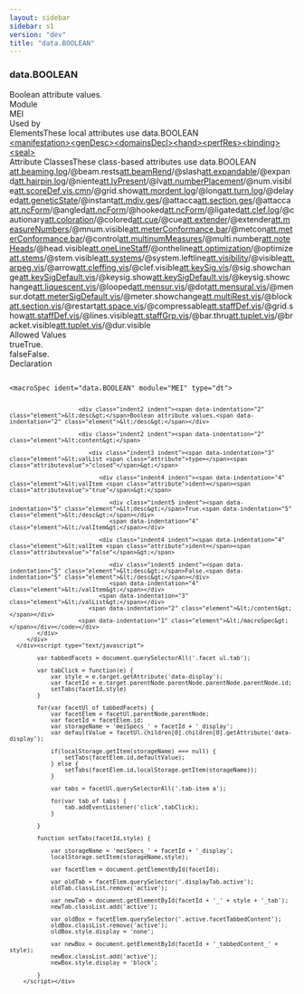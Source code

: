 ```yaml
---
layout: sidebar
sidebar: s1
version: "dev"
title: "data.BOOLEAN"
---
```

<div class="specPage">
   <div class="datatypeSpec">
      <h3 id="data.BOOLEAN">data.BOOLEAN</h3>
      <div class="specs">
         <div class="desc">Boolean attribute values.</div>
         <div class="facet module">
            <div class="label">Module</div>
            <div class="statement text">MEI</div>
         </div>
         <div class="facet usedBy" id="usedBy">
            <div class="label">Used by</div>
            <div class="statement list">
               <div class="classBox dtBox" title="Elements">
                  <div class="classHeading"><label class="classLabel">Elements</label><span class="classDesc">These local attributes use data.BOOLEAN</span></div>
                  <div class="classContent"><span class="ident element" data-ident="manifestation" data-module="MEI.frbr" title="A bibliographic description of a physical embodiment of an expression of a work."><a class="classLink" href="{{ site.baseurl }}/{{ page.version }}/elements/manifestation.html">&lt;manifestation&gt;</a></span><span class="ident element" data-ident="genDesc" data-module="MEI.genetic" title="(genetic description) - Bundles information about the textual development of a work."><a class="classLink" href="{{ site.baseurl }}/{{ page.version }}/elements/gendesc.html">&lt;genDesc&gt;</a></span><span class="ident element" data-ident="domainsDecl" data-module="MEI.header" title="(domains declaration) – Indicates which domains are included in the encoding."><a class="classLink" href="{{ site.baseurl }}/{{ page.version }}/elements/domainsdecl.html">&lt;domainsDecl&gt;</a></span><span class="ident element" data-ident="hand" data-module="MEI.header" title="Defines a distinct scribe or handwriting style."><a class="classLink" href="{{ site.baseurl }}/{{ page.version }}/elements/hand.html">&lt;hand&gt;</a></span><span class="ident element" data-ident="perfRes" data-module="MEI.header" title="(performance resource) – Name of an instrument on which a performer plays, a performer's voice range, or a standard performing ensemble designation."><a class="classLink" href="{{ site.baseurl }}/{{ page.version }}/elements/perfres.html">&lt;perfRes&gt;</a></span><span class="ident element" data-ident="binding" data-module="MEI.msDesc" title="(binding) – Contains a description of one binding, i.e. type of covering, boards, etc. applied to an item."><a class="classLink" href="{{ site.baseurl }}/{{ page.version }}/elements/binding.html">&lt;binding&gt;</a></span><span class="ident element" data-ident="seal" data-module="MEI.msDesc" title="A single seal or similar attachment."><a class="classLink" href="{{ site.baseurl }}/{{ page.version }}/elements/seal.html">&lt;seal&gt;</a></span></div>
               </div>
               <div class="classBox dtBox" title="Attribute Classes">
                  <div class="classHeading"><label class="classLabel">Attribute Classes</label><span class="classDesc">These class-based attributes use data.BOOLEAN</span></div>
                  <div class="classContent"><span class="ident attclass" data-ident="att.beaming.log" data-module="MEI.cmn"><a class="classLink" title="Used by layerDef, staffDef, and scoreDef to provide default values for attributes in the logical domain related to beaming." href="{{ site.baseurl }}/{{ page.version }}/attribute-classes/att.beaming.log.html">att.beaming.log</a>/<span title="Indicates whether automatically-drawn beams should include rests shorter than a quarter note duration.">@beam.rests</span></span><span class="ident attclass" data-ident="att.beamRend" data-module="MEI.cmn"><a class="classLink" title="Attributes that record the visual rendition of beams." href="{{ site.baseurl }}/{{ page.version }}/attribute-classes/att.beamrend.html">att.beamRend</a>/<span title="Indicates presence of slash through the beam.">@slash</span></span><span class="ident attclass" data-ident="att.expandable" data-module="MEI.cmn"><a class="classLink" title="Attributes that indicate whether to render a repeat symbol or the source material to which it refers." href="{{ site.baseurl }}/{{ page.version }}/attribute-classes/att.expandable.html">att.expandable</a>/<span title="Indicates whether to render a repeat symbol or the source material to which it refers. A value of 'true' renders the source material, while 'false' displays the repeat symbol.">@expand</span></span><span class="ident attclass" data-ident="att.hairpin.log" data-module="MEI.cmn"><a class="classLink" title="Logical domain attributes." href="{{ site.baseurl }}/{{ page.version }}/attribute-classes/att.hairpin.log.html">att.hairpin.log</a>/<span title="Indicates that the hairpin starts from or ends in silence. Often rendered as a small circle attached to the closed end of the hairpin. See Gould, p. 108.">@niente</span></span><span class="ident attclass" data-ident="att.lvPresent" data-module="MEI.cmn"><a class="classLink" title="Attributes that indicate the presence of an l.v. (laissez vibrer) marking attached to a feature. If visual information about the lv sign needs to be recorded, then an lv element should be employed." href="{{ site.baseurl }}/{{ page.version }}/attribute-classes/att.lvpresent.html">att.lvPresent</a>/<span title="Indicates the attachment of an l.v. (laissez vibrer) sign to this element.">@lv</span></span><span class="ident attclass" data-ident="att.numberPlacement" data-module="MEI.cmn"><a class="classLink" title="Attributes that record the placement and visibility of numbers that accompany a bowed tremolo or tuplet." href="{{ site.baseurl }}/{{ page.version }}/attribute-classes/att.numberplacement.html">att.numberPlacement</a>/<span title="Determines if the tuplet number is visible.">@num.visible</span></span><span class="ident attclass" data-ident="att.scoreDef.vis.cmn" data-module="MEI.cmn"><a class="classLink" title="Visual domain attributes." href="{{ site.baseurl }}/{{ page.version }}/attribute-classes/att.scoredef.vis.cmn.html">att.scoreDef.vis.cmn</a>/<span title="Determines whether to display guitar chord grids.">@grid.show</span></span><span class="ident attclass" data-ident="att.mordent.log" data-module="MEI.cmnOrnaments"><a class="classLink" title="Logical domain attributes." href="{{ site.baseurl }}/{{ page.version }}/attribute-classes/att.mordent.log.html">att.mordent.log</a>/<span title="When set to 'true', a double or long mordent, sometimes called a &#34;pincé double&#34;, consisting of 5 notes, is indicated.">@long</span></span><span class="ident attclass" data-ident="att.turn.log" data-module="MEI.cmnOrnaments"><a class="classLink" title="Logical domain attributes." href="{{ site.baseurl }}/{{ page.version }}/attribute-classes/att.turn.log.html">att.turn.log</a>/<span title="When set to 'true', the turn begins on the second half of the beat.">@delayed</span></span><span class="ident attclass" data-ident="att.geneticState" data-module="MEI.genetic"><a class="classLink" title="Attributes that pertain to a genetic state." href="{{ site.baseurl }}/{{ page.version }}/attribute-classes/att.geneticstate.html">att.geneticState</a>/<span title="The @instant attribute is syntactic sugar for classifying a scribal intervention as an ad-hoc modification; that is, one which does not interrupt the writing process.">@instant</span></span><span class="ident attclass" data-ident="att.mdiv.ges" data-module="MEI.gestural"><a class="classLink" title="Gestural domain attributes." href="{{ site.baseurl }}/{{ page.version }}/attribute-classes/att.mdiv.ges.html">att.mdiv.ges</a>/<span title="Indicates that the performance of the next musical division should begin immediately following this one.">@attacca</span></span><span class="ident attclass" data-ident="att.section.ges" data-module="MEI.gestural"><a class="classLink" title="Gestural domain attributes." href="{{ site.baseurl }}/{{ page.version }}/attribute-classes/att.section.ges.html">att.section.ges</a>/<span title="Indicates that the performance of the next section should begin immediately following this one.">@attacca</span></span><span class="ident attclass" data-ident="att.ncForm" data-module="MEI.neumes"><a class="classLink" title="Attributes that record visual details of neume notation." href="{{ site.baseurl }}/{{ page.version }}/attribute-classes/att.ncform.html">att.ncForm</a>/<span title="">@angled</span></span><span class="ident attclass" data-ident="att.ncForm" data-module="MEI.neumes"><a class="classLink" title="Attributes that record visual details of neume notation." href="{{ site.baseurl }}/{{ page.version }}/attribute-classes/att.ncform.html">att.ncForm</a>/<span title="Pen stroke has an extension; specific to Hispanic notation.">@hooked</span></span><span class="ident attclass" data-ident="att.ncForm" data-module="MEI.neumes"><a class="classLink" title="Attributes that record visual details of neume notation." href="{{ site.baseurl }}/{{ page.version }}/attribute-classes/att.ncform.html">att.ncForm</a>/<span title="Indicates participation in a ligature.">@ligated</span></span><span class="ident attclass" data-ident="att.clef.log" data-module="MEI.shared"><a class="classLink" title="Logical domain attributes." href="{{ site.baseurl }}/{{ page.version }}/attribute-classes/att.clef.log.html">att.clef.log</a>/<span title="Records the function of the clef. A &#34;cautionary&#34; clef does not change the following pitches.">@cautionary</span></span><span class="ident attclass" data-ident="att.coloration" data-module="MEI.shared"><a class="classLink" title="Indication of coloration." href="{{ site.baseurl }}/{{ page.version }}/attribute-classes/att.coloration.html">att.coloration</a>/<span title="Indicates this feature is 'colored'; that is, it is a participant in a change in rhythmic values. In mensural notation, coloration is indicated by colored notes (red, black, etc.) where void notes would otherwise occur. In CMN, coloration is indicated by an inverse color; that is, the note head is void when it would otherwise be filled and vice versa.">@colored</span></span><span class="ident attclass" data-ident="att.cue" data-module="MEI.shared"><a class="classLink" title="Attributes that describe &#34;cue-ness&#34;." href="{{ site.baseurl }}/{{ page.version }}/attribute-classes/att.cue.html">att.cue</a>/<span title="">@cue</span></span><span class="ident attclass" data-ident="att.extender" data-module="MEI.shared"><a class="classLink" title="Attributes that describe extension symbols, typically lines. Members of this class are also typically members of the att.lineRend class." href="{{ site.baseurl }}/{{ page.version }}/attribute-classes/att.extender.html">att.extender</a>/<span title="Indicates the presence of an extension symbol, typically a line.">@extender</span></span><span class="ident attclass" data-ident="att.measureNumbers" data-module="MEI.shared"><a class="classLink" title="Attributes pertaining to measure numbers" href="{{ site.baseurl }}/{{ page.version }}/attribute-classes/att.measurenumbers.html">att.measureNumbers</a>/<span title="Indicates whether measure numbers should be displayed.">@mnum.visible</span></span><span class="ident attclass" data-ident="att.meterConformance.bar" data-module="MEI.shared"><a class="classLink" title="Attributes that provide information about a measure's conformance to the prevailing meter." href="{{ site.baseurl }}/{{ page.version }}/attribute-classes/att.meterconformance.bar.html">att.meterConformance.bar</a>/<span title="Indicates the relationship between the content of a measure and the prevailing meter.">@metcon</span></span><span class="ident attclass" data-ident="att.meterConformance.bar" data-module="MEI.shared"><a class="classLink" title="Attributes that provide information about a measure's conformance to the prevailing meter." href="{{ site.baseurl }}/{{ page.version }}/attribute-classes/att.meterconformance.bar.html">att.meterConformance.bar</a>/<span title="Indicates whether or not a bar line is &#34;controlling&#34;; that is, if it indicates a point of alignment across all the parts. Bar lines within a score are usually controlling; that is, they &#34;line up&#34;. Bar lines within parts may or may not be controlling. When applied to measure , this attribute indicates the nature of the right barline but not the left.">@control</span></span><span class="ident attclass" data-ident="att.multinumMeasures" data-module="MEI.shared"><a class="classLink" title="Attributes that indicate programmatic numbering." href="{{ site.baseurl }}/{{ page.version }}/attribute-classes/att.multinummeasures.html">att.multinumMeasures</a>/<span title="Indicates whether programmatically calculated counts of multiple measures of rest (mRest) and whole measure repeats (mRpt) in parts should be rendered.">@multi.number</span></span><span class="ident attclass" data-ident="att.noteHeads" data-module="MEI.shared"><a class="classLink" title="Attributes pertaining to the notehead part of a note." href="{{ site.baseurl }}/{{ page.version }}/attribute-classes/att.noteheads.html">att.noteHeads</a>/<span title="Indicates if a feature should be rendered when the notation is presented graphically or sounded when it is presented in an aural form.">@head.visible</span></span><span class="ident attclass" data-ident="att.oneLineStaff" data-module="MEI.shared"><a class="classLink" title="Attributes that record placement of notes on a single-line staff." href="{{ site.baseurl }}/{{ page.version }}/attribute-classes/att.onelinestaff.html">att.oneLineStaff</a>/<span title="Determines the placement of notes on a 1-line staff. A value of 'true' places all notes on the line, while a value of 'false' places stems-up notes above the line and stems-down notes below the line.">@ontheline</span></span><span class="ident attclass" data-ident="att.optimization" data-module="MEI.shared"><a class="classLink" title="Attributes pertaining to layout optimization." href="{{ site.baseurl }}/{{ page.version }}/attribute-classes/att.optimization.html">att.optimization</a>/<span title="Indicates whether staves without notes, rests, etc. should be displayed. When the value is 'true', empty staves are displayed.">@optimize</span></span><span class="ident attclass" data-ident="att.stems" data-module="MEI.shared"><a class="classLink" title="Attributes that describe the properties of stemmed features; that is, chords and notes." href="{{ site.baseurl }}/{{ page.version }}/attribute-classes/att.stems.html">att.stems</a>/<span title="Determines whether a stem should be displayed.">@stem.visible</span></span><span class="ident attclass" data-ident="att.systems" data-module="MEI.shared"><a class="classLink" title="Attributes that capture system layout information." href="{{ site.baseurl }}/{{ page.version }}/attribute-classes/att.systems.html">att.systems</a>/<span title="Indicates whether the system starts with a continuous line connecting all staves, including single-staff systems. Do not confuse this with the heavy vertical line used as a grouping symbol.">@system.leftline</span></span><span class="ident attclass" data-ident="att.visibility" data-module="MEI.shared"><a class="classLink" title="Attributes describing whether a feature should be displayed." href="{{ site.baseurl }}/{{ page.version }}/attribute-classes/att.visibility.html">att.visibility</a>/<span title="Indicates if a feature should be rendered when the notation is presented graphically or sounded when it is presented in an aural form.">@visible</span></span><span class="ident attclass" data-ident="att.arpeg.vis" data-module="MEI.visual"><a class="classLink" title="Visual domain attributes." href="{{ site.baseurl }}/{{ page.version }}/attribute-classes/att.arpeg.vis.html">att.arpeg.vis</a>/<span title="Indicates if an arrowhead is to be drawn as part of the arpeggiation symbol.">@arrow</span></span><span class="ident attclass" data-ident="att.cleffing.vis" data-module="MEI.visual"><a class="classLink" title="Used by staffDef and scoreDef to provide default values for attributes in the visual domain related to clefs." href="{{ site.baseurl }}/{{ page.version }}/attribute-classes/att.cleffing.vis.html">att.cleffing.vis</a>/<span title="Determines whether the clef is to be displayed.">@clef.visible</span></span><span class="ident attclass" data-ident="att.keySig.vis" data-module="MEI.visual"><a class="classLink" title="Visual domain attributes." href="{{ site.baseurl }}/{{ page.version }}/attribute-classes/att.keysig.vis.html">att.keySig.vis</a>/<span title="Determines whether cautionary accidentals should be displayed at a key change.">@sig.showchange</span></span><span class="ident attclass" data-ident="att.keySigDefault.vis" data-module="MEI.visual"><a class="classLink" title="Used by staffDef and scoreDef to provide default values for attributes in the visual domain related to key signatures." href="{{ site.baseurl }}/{{ page.version }}/attribute-classes/att.keysigdefault.vis.html">att.keySigDefault.vis</a>/<span title="Indicates whether the key signature should be displayed.">@keysig.show</span></span><span class="ident attclass" data-ident="att.keySigDefault.vis" data-module="MEI.visual"><a class="classLink" title="Used by staffDef and scoreDef to provide default values for attributes in the visual domain related to key signatures." href="{{ site.baseurl }}/{{ page.version }}/attribute-classes/att.keysigdefault.vis.html">att.keySigDefault.vis</a>/<span title="Determines whether cautionary accidentals should be displayed at a key change.">@keysig.showchange</span></span><span class="ident attclass" data-ident="att.liquescent.vis" data-module="MEI.visual"><a class="classLink" title="Visual domain attributes." href="{{ site.baseurl }}/{{ page.version }}/attribute-classes/att.liquescent.vis.html">att.liquescent.vis</a>/<span title="Indicates whether curve is closed.">@looped</span></span><span class="ident attclass" data-ident="att.mensur.vis" data-module="MEI.visual"><a class="classLink" title="Visual domain attributes. These attributes describe the physical appearance of the mensuration sign/time signature of mensural notation." href="{{ site.baseurl }}/{{ page.version }}/attribute-classes/att.mensur.vis.html">att.mensur.vis</a>/<span title="Specifies whether a dot is to be added to the base symbol.">@dot</span></span><span class="ident attclass" data-ident="att.mensural.vis" data-module="MEI.visual"><a class="classLink" title="Used by staffDef and scoreDef to provide default values for attributes in the visual domain related to mensuration." href="{{ site.baseurl }}/{{ page.version }}/attribute-classes/att.mensural.vis.html">att.mensural.vis</a>/<span title="Determines if a dot is to be added to the base symbol.">@mensur.dot</span></span><span class="ident attclass" data-ident="att.meterSigDefault.vis" data-module="MEI.visual"><a class="classLink" title="Used by staffDef and scoreDef to provide default values for attributes in the visual domain related to meter signature." href="{{ site.baseurl }}/{{ page.version }}/attribute-classes/att.metersigdefault.vis.html">att.meterSigDefault.vis</a>/<span title="Determines whether the old meter signature should be displayed when the meter signature changes.">@meter.showchange</span></span><span class="ident attclass" data-ident="att.multiRest.vis" data-module="MEI.visual"><a class="classLink" title="Visual domain attributes." href="{{ site.baseurl }}/{{ page.version }}/attribute-classes/att.multirest.vis.html">att.multiRest.vis</a>/<span title="When the block attribute is used, combinations of the 1, 2, and 4 measure rest forms (Read, p. 104) should be rendered instead of the modern form or an alternative symbol.">@block</span></span><span class="ident attclass" data-ident="att.section.vis" data-module="MEI.visual"><a class="classLink" title="Visual domain attributes." href="{{ site.baseurl }}/{{ page.version }}/attribute-classes/att.section.vis.html">att.section.vis</a>/<span title="Indicates that staves begin again with this section.">@restart</span></span><span class="ident attclass" data-ident="att.space.vis" data-module="MEI.visual"><a class="classLink" title="Visual domain attributes." href="{{ site.baseurl }}/{{ page.version }}/attribute-classes/att.space.vis.html">att.space.vis</a>/<span title="Indicates whether a space is 'compressible', i.e., if it may be removed at the discretion of processing software.">@compressable</span></span><span class="ident attclass" data-ident="att.staffDef.vis" data-module="MEI.visual"><a class="classLink" title="Visual domain attributes for staffDef." href="{{ site.baseurl }}/{{ page.version }}/attribute-classes/att.staffdef.vis.html">att.staffDef.vis</a>/<span title="Determines whether to display guitar chord grids.">@grid.show</span></span><span class="ident attclass" data-ident="att.staffDef.vis" data-module="MEI.visual"><a class="classLink" title="Visual domain attributes for staffDef." href="{{ site.baseurl }}/{{ page.version }}/attribute-classes/att.staffdef.vis.html">att.staffDef.vis</a>/<span title="Records whether all staff lines are visible.">@lines.visible</span></span><span class="ident attclass" data-ident="att.staffGrp.vis" data-module="MEI.visual"><a class="classLink" title="Visual domain attributes." href="{{ site.baseurl }}/{{ page.version }}/attribute-classes/att.staffgrp.vis.html">att.staffGrp.vis</a>/<span title="Indicates whether bar lines go across the space between staves (true) or are only drawn across the lines of each staff (false).">@bar.thru</span></span><span class="ident attclass" data-ident="att.tuplet.vis" data-module="MEI.visual"><a class="classLink" title="Visual domain attributes." href="{{ site.baseurl }}/{{ page.version }}/attribute-classes/att.tuplet.vis.html">att.tuplet.vis</a>/<span title="States whether a bracket should be rendered with a tuplet.">@bracket.visible</span></span><span class="ident attclass" data-ident="att.tuplet.vis" data-module="MEI.visual"><a class="classLink" title="Visual domain attributes." href="{{ site.baseurl }}/{{ page.version }}/attribute-classes/att.tuplet.vis.html">att.tuplet.vis</a>/<span title="Determines if the tuplet duration is visible.">@dur.visible</span></span></div>
               </div>
            </div>
         </div>
         <div class="facet allowedValues" id="allowedValues">
            <div class="label">Allowed Values</div>
            <div class="statement list">
               <div class="dataValueBox" id="true"><span class="dataValue ident">true</span><span class="dataValue desc">True.</span></div>
               <div class="dataValueBox" id="false"><span class="dataValue ident">false</span><span class="dataValue desc">False.</span></div>
            </div>
         </div>
         <div class="facet declaration">
            <div class="label">Declaration</div>
            <div class="statement declaration">
               <div class="code" xml:space="preserve" data-lang="ODD"><code>
                     <div class="indent1 indent"><span data-indentation="1" class="element">&lt;macroSpec <span class="attribute">ident=</span><span class="attributevalue">"data.BOOLEAN"</span> <span class="attribute">module=</span><span class="attributevalue">"MEI"</span> <span class="attribute">type=</span><span class="attributevalue">"dt"</span>&gt;</span>
                        
                        <div class="indent2 indent"><span data-indentation="2" class="element">&lt;desc&gt;</span>Boolean attribute values.<span data-indentation="2" class="element">&lt;/desc&gt;</span></div>
                        
                        <div class="indent2 indent"><span data-indentation="2" class="element">&lt;content&gt;</span>
                           
                           <div class="indent3 indent"><span data-indentation="3" class="element">&lt;valList <span class="attribute">type=</span><span class="attributevalue">"closed"</span>&gt;</span>
                              
                              <div class="indent4 indent"><span data-indentation="4" class="element">&lt;valItem <span class="attribute">ident=</span><span class="attributevalue">"true"</span>&gt;</span>
                                 
                                 <div class="indent5 indent"><span data-indentation="5" class="element">&lt;desc&gt;</span>True.<span data-indentation="5" class="element">&lt;/desc&gt;</span></div>
                                 <span data-indentation="4" class="element">&lt;/valItem&gt;</span></div>
                              
                              <div class="indent4 indent"><span data-indentation="4" class="element">&lt;valItem <span class="attribute">ident=</span><span class="attributevalue">"false"</span>&gt;</span>
                                 
                                 <div class="indent5 indent"><span data-indentation="5" class="element">&lt;desc&gt;</span>False.<span data-indentation="5" class="element">&lt;/desc&gt;</span></div>
                                 <span data-indentation="4" class="element">&lt;/valItem&gt;</span></div>
                              <span data-indentation="3" class="element">&lt;/valList&gt;</span></div>
                           <span data-indentation="2" class="element">&lt;/content&gt;</span></div>
                        <span data-indentation="1" class="element">&lt;/macroSpec&gt;</span></div></code></div>
            </div>
         </div>
      </div><script type="text/javascript">
            
            var tabbedFacets = document.querySelectorAll('.facet ul.tab');
            
            var tabClick = function(e) {
                var style = e.target.getAttribute('data-display');
                var facetId = e.target.parentNode.parentNode.parentNode.parentNode.id;
                setTabs(facetId,style)
            }
            
            for(var facetUl of tabbedFacets) {
                var facetElem = facetUl.parentNode.parentNode;
                var facetId = facetElem.id;
                var storageName = 'meiSpecs_' + facetId + '_display';
                var defaultValue = facetUl.children[0].children[0].getAttribute('data-display');
                
                if(localStorage.getItem(storageName) === null) {
                    setTabs(facetElem.id,defaultValue);
                } else {
                    setTabs(facetElem.id,localStorage.getItem(storageName));
                }
                
                var tabs = facetUl.querySelectorAll('.tab-item a');
                
                for(var tab of tabs) {
                    tab.addEventListener('click',tabClick);
                }
                
            }
            
            function setTabs(facetId,style) {
                
                var storageName = 'meiSpecs_' + facetId + '_display';
                localStorage.setItem(storageName,style);
                
                var facetElem = document.getElementById(facetId);
                
                var oldTab = facetElem.querySelector('.displayTab.active');
                oldTab.classList.remove('active');
                
                var newTab = document.getElementById(facetId + '_' + style + '_tab');
                newTab.classList.add('active');
                
                var oldBox = facetElem.querySelector('.active.facetTabbedContent');
                oldBox.classList.remove('active');
                oldBox.style.display = 'none';
                
                var newBox = document.getElementById(facetId + '_tabbedContent_' + style);
                newBox.classList.add('active');
                newBox.style.display = 'block';
                
            }
        </script></div>
</div>